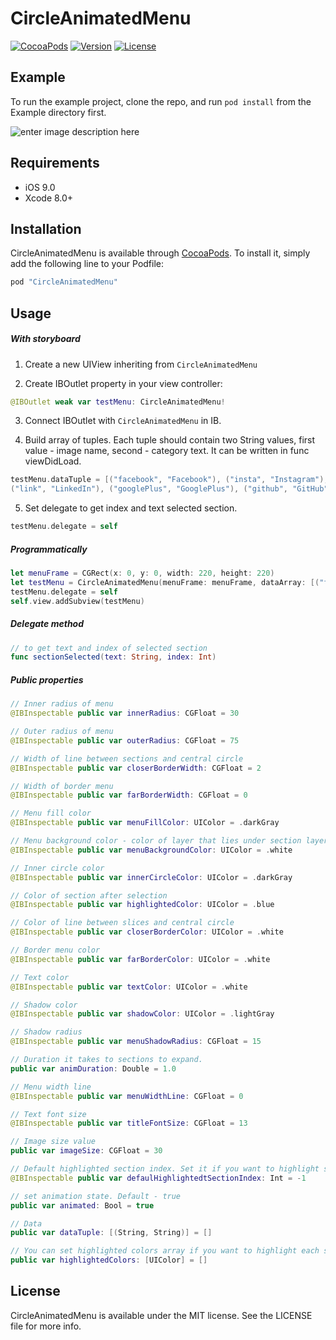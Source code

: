 # CircleAnimatedMenu

[![CocoaPods](https://img.shields.io/cocoapods/p/CircleMenu.svg)](https://cocoapods.org/pods/CircleMenu)
[![Version](https://img.shields.io/cocoapods/v/CircleAnimatedMenu.svg?style=flat)](http://cocoapods.org/pods/CircleAnimatedMenu)
[![License](https://img.shields.io/cocoapods/l/CircleMenu.svg?style=flat)](https://https://github.com/redwerk/CircleAnimatedMenu/blob/master/LICENSE)

## Example

To run the example project, clone the repo, and run `pod install` from the Example directory first.

![enter image description here](http://i.giphy.com/116ySzTQHWiyCk.gif)

## Requirements

- iOS 9.0
- Xcode 8.0+

## Installation

CircleAnimatedMenu is available through [CocoaPods](http://cocoapods.org). To install
it, simply add the following line to your Podfile:

```ruby
pod "CircleAnimatedMenu"
```

## Usage

##### With storyboard

1) Create a new UIView inheriting from `CircleAnimatedMenu`

2) Create IBOutlet property in your view controller:
```swift
@IBOutlet weak var testMenu: CircleAnimatedMenu!
```
3) Connect IBOutlet with `CircleAnimatedMenu` in IB.

4) Build array of tuples. Each tuple should contain two String values, first value - image name, second - category text. It can be written in func viewDidLoad.

```swift
testMenu.dataTuple = [("facebook", "Facebook"), ("insta", "Instagram"), ("twit", "Twitter"),
("link", "LinkedIn"), ("googlePlus", "GooglePlus"), ("github", "GitHub")];
```
5) Set delegate to get index and text selected section.
```swift
testMenu.delegate = self
```

##### Programmatically

```swift
let menuFrame = CGRect(x: 0, y: 0, width: 220, height: 220)
let testMenu = CircleAnimatedMenu(menuFrame: menuFrame, dataArray: [("facebook", "Facebook"), ("insta", "Instagram"), ("twit", "Twitter"), ("link", "LinkedIn"), ("googlePlus", "GooglePlus"), ("github", "GitHub")])
testMenu.delegate = self
self.view.addSubview(testMenu)
```

##### Delegate method

```swift
// to get text and index of selected section
func sectionSelected(text: String, index: Int)
```

##### Public properties

```swift
// Inner radius of menu
@IBInspectable public var innerRadius: CGFloat = 30

// Outer radius of menu
@IBInspectable public var outerRadius: CGFloat = 75

// Width of line between sections and central circle
@IBInspectable public var closerBorderWidth: CGFloat = 2

// Width of border menu
@IBInspectable public var farBorderWidth: CGFloat = 0 

// Menu fill color
@IBInspectable public var menuFillColor: UIColor = .darkGray

// Menu background color - color of layer that lies under section layers and inner circle layer
@IBInspectable public var menuBackgroundColor: UIColor = .white

// Inner circle color
@IBInspectable public var innerCircleColor: UIColor = .darkGray

// Color of section after selection
@IBInspectable public var highlightedColor: UIColor = .blue

// Color of line between slices and central circle
@IBInspectable public var closerBorderColor: UIColor = .white

// Border menu color
@IBInspectable public var farBorderColor: UIColor = .white

// Text color
@IBInspectable public var textColor: UIColor = .white

// Shadow color
@IBInspectable public var shadowColor: UIColor = .lightGray 

// Shadow radius
@IBInspectable public var menuShadowRadius: CGFloat = 15

// Duration it takes to sections to expand.
public var animDuration: Double = 1.0

// Menu width line
@IBInspectable public var menuWidthLine: CGFloat = 0

// Text font size
@IBInspectable public var titleFontSize: CGFloat = 13

// Image size value
public var imageSize: CGFloat = 30

// Default highlighted section index. Set it if you want to highlight some section at start
@IBInspectable public var defaulHighlightedtSectionIndex: Int = -1 

// set animation state. Default - true
public var animated: Bool = true 

// Data
public var dataTuple: [(String, String)] = []

// You can set highlighted colors array if you want to highlight each section separately
public var highlightedColors: [UIColor] = []
```

## License

CircleAnimatedMenu is available under the MIT license. See the LICENSE file for more info.
